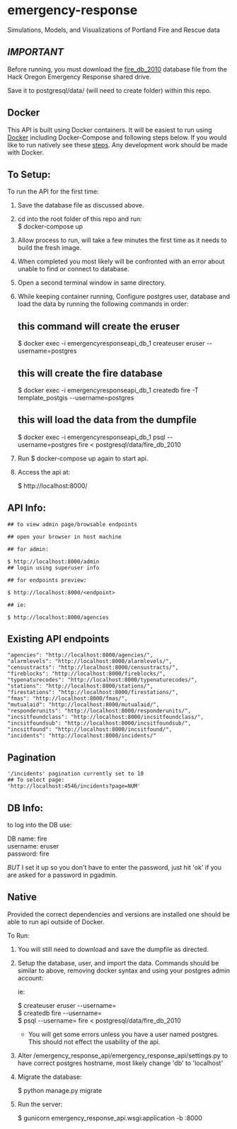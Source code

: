 # emergency-response
Simulations, Models, and Visualizations of Portland Fire and Rescue data

## _IMPORTANT_

Before running, you must download the [fire_db_2010](https://drive.google.com/file/d/0B7k-dMOX1R5WOWpTZDdhMFBMUW8/view?usp=sharing) database file from the Hack Oregon Emergency Response shared drive.  

Save it to postgresql/data/ (will need to create folder) within this repo.

## Docker

This API is built using Docker containers. It will be easiest to run using [Docker](https://docs.docker.com/) including Docker-Compose and following steps below. If you would like to run natively see these [steps](#native). Any development work should be made with Docker.

## To Setup:

To run the API for the first time:

  1. Save the database file as discussed above.
  2. cd into the root folder of this repo and run:  
      $ docker-compose up
  3. Allow process to run, will take a few minutes the first time as it needs to build the fresh image.
  4. When completed you most likely will be confronted with an error about unable to find or connect to database.
  5. Open a second terminal window in same directory.
  6. While keeping container running, Configure postgres user, database and load the data by running the following commands in order:  

        ## this command will create the eruser  

        $ docker exec -i emergencyresponseapi_db_1 createuser eruser --username=postgres  

        ## this will create the fire database

        $ docker exec -i emergencyresponseapi_db_1 createdb fire -T template_postgis --username=postgres


        ## this will load the data from the dumpfile  

        $ docker exec -i emergencyresponseapi_db_1 psql --username=postgres fire < postgresql/data/fire_db_2010

  7. Run $ docker-compose up again to start api.

  8. Access the api at:

        $ http://localhost:8000/<endpoint>



## API Info:

    ## to view admin page/browsable endpoints

    ## open your browser in host machine

    ## for admin:

    $ http://localhost:8000/admin
    ## login using superuser info

    ## for endpoints preview:

    $ http://localhost:8000/<endpoint>

    ## ie:

    $ http://localhost:8000/agencies

## Existing API endpoints

    "agencies": "http://localhost:8000/agencies/",  
    "alarmlevels": "http://localhost:8000/alarmlevels/",  
    "censustracts": "http://localhost:8000/censustracts/",  
    "fireblocks": "http://localhost:8000/fireblocks/",  
    "typenaturecodes": "http://localhost:8000/typenaturecodes/",  
    "stations": "http://localhost:8000/stations/",  
    "firestations": "http://localhost:8000/firestations/",  
    "fmas": "http://localhost:8000/fmas/",  
    "mutualaid": "http://localhost:8000/mutualaid/",  
    "responderunits": "http://localhost:8000/responderunits/",  
    "incsitfoundclass": "http://localhost:8000/incsitfoundclass/",  
    "incsitfoundsub": "http://localhost:8000/incsitfoundsub/",  
    "incsitfound": "http://localhost:8000/incsitfound/",  
    "incidents": "http://localhost:8000/incidents/"  

## Pagination

    '/incidents' pagination currently set to 10
    ## To select page:
    'http://localhost:4546/incidents?page=NUM'

## DB Info:
to log into the DB use:

DB name: fire  
username: eruser  
password: fire  

_BUT_ I set it up so you don't have to enter the password, just hit 'ok' if you are asked for a password in pgadmin.

## Native

Provided the correct dependencies and versions are installed one should be able to run api outside of Docker.  

To Run:

  1. You will still need to download and save the dumpfile as directed.
  2. Setup the database, user, and import the data. Commands should be similar to above, removing docker syntax and using your postgres admin account:

      ie:

      $ createuser eruser --username=<YOUR-USERNAME>  
      $ createdb fire --username=<YOUR-USERNAME>  
      $ psql --username=<YOUR-USERNAME> fire < postgresql/data/fire_db_2010  

      * You will get some errors unless you have a user named postgres. This should not effect the usability of the api.  

  3. Alter /emergency_response_api/emergency_response_api/settings.py to have correct postgres hostname, most likely change 'db' to 'localhost'

  4. Migrate the database:

      $ python manage.py migrate  

  5. Run the server:

      $ gunicorn emergency_response_api.wsgi:application -b :8000  
